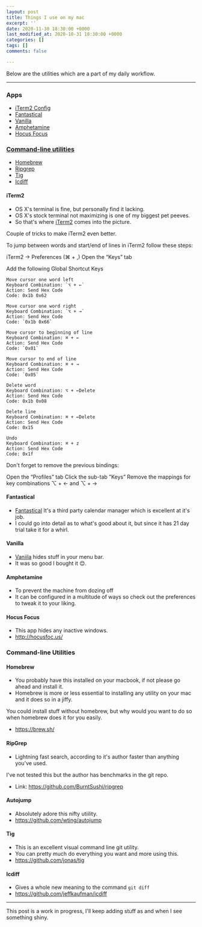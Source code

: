 ```yaml
---
layout: post
title: Things I use on my mac
excerpt: ''
date: 2020-11-30 18:30:00 +0000
last_modified_at: 2020-10-31 18:30:00 +0000
categories: []
tags: []
comments: false

---
```

Below are the utilities which are a part of my daily workflow.

***

### Apps
- [iTerm2 Config](#iterm2)
- [Fantastical](#fantastical)
- [Vanilla](#vanilla)
- [Amphetamine](#amphetamine)
- [Hocus Focus](#hocus-focus)

### [Command-line utilities](#command-line-utilities)
- [Homebrew](#homebrew)
- [Ripgrep](#ripgrep)
- [Tig](#tig)
- [Icdiff](#icdiff)

#### <a name='iterm2'></a> iTerm2
- OS X's terminal is fine, but personally find it lacking.
- OS X's stock terminal not maximizing is one of my biggest pet peeves.
- So that's where [iTerm2](https://www.iterm2.com/)  comes into the picture.

Couple of tricks to make iTerm2 even better.

To jump between words and start/end of lines in iTerm2 follow these steps:

iTerm2 -> Preferences (⌘ + ,)
Open the “Keys” tab

Add the following Global Shortcut Keys

```
Move cursor one word left
Keyboard Combination: `⌥ + ←`
Action: Send Hex Code
Code: 0x1b 0x62

Move cursor one word right
Keyboard Combination: `⌥ + →`
Action: Send Hex Code
Code: `0x1b 0x66`

Move cursor to beginning of line
Keyboard Combination: ⌘ + ←
Action: Send Hex Code
Code: `0x01`

Move cursor to end of line
Keyboard Combination: ⌘ + →
Action: Send Hex Code
Code: `0x05`

Delete word
Keyboard Combination: ⌥ + ←Delete
Action: Send Hex Code
Code: 0x1b 0x08

Delete line
Keyboard Combination: ⌘ + ←Delete
Action: Send Hex Code
Code: 0x15

Undo
Keyboard Combination: ⌘ + z
Action: Send Hex Code
Code: 0x1f
```
Don't forget to remove the previous bindings:

Open the “Profiles” tab
Click the sub-tab ”Keys”
Remove the mappings for key combinations ⌥ + ← and ⌥ + →

#### <a name=fantastical></a> Fantastical
- [Fantastical](https://flexibits.com/fantastical) It's a third party calendar manager which is excellent at it's job.
- I could go into detail as to what's good about it, but since it has 21 day trial take it for a whirl.

#### <a name=vanilla></a> Vanilla
- [Vaniila](https://matthewpalmer.net/vanilla/) hides stuff in your menu bar.
- It was so good I bought it 😊.

#### <a name='amphetamine'></a> Amphetamine
- To prevent the machine from dozing off
- It can be configured in a multitude of ways so check out the preferences to tweak it to your liking.

#### <a name='hocus-focus'></a>Hocus Focus
- This app hides any inactive windows.
- http://hocusfoc.us/

### <a name='command-line-utilities'></a> Command-line Utilities

#### <a name='homebrew'></a> Homebrew
- You probably have this installed on your macbook, if not please go ahead and install it.
- Homebrew is more or less essential to installing any utility on your mac and it does so in a jiffy.

You could install stuff without homebrew, but why would you want to do so when homebrew does it for you easily.
- https://brew.sh/

#### <a name='ripgrep'></a> RipGrep
- Lightning fast search, according to it's author faster than anything you've used.

I've not tested this but the author has benchmarks in the git repo.
- Link: https://github.com/BurntSushi/ripgrep

#### <a name='autojump'></a> Autojump
- Absolutely adore this nifty utiility.
- https://github.com/wting/autojump

#### <a name='tig'></a> Tig
- This is an excellent visual command line git utility.
- You can pretty much do everything you want and more using this.
- https://github.com/jonas/tig

#### <a name='icdiff'></a> Icdiff
- Gives a whole new meaning to the command `git diff`
- https://github.com/jeffkaufman/icdiff

---
This post is a work in progress, I'll keep adding stuff as and when I see something shiny.